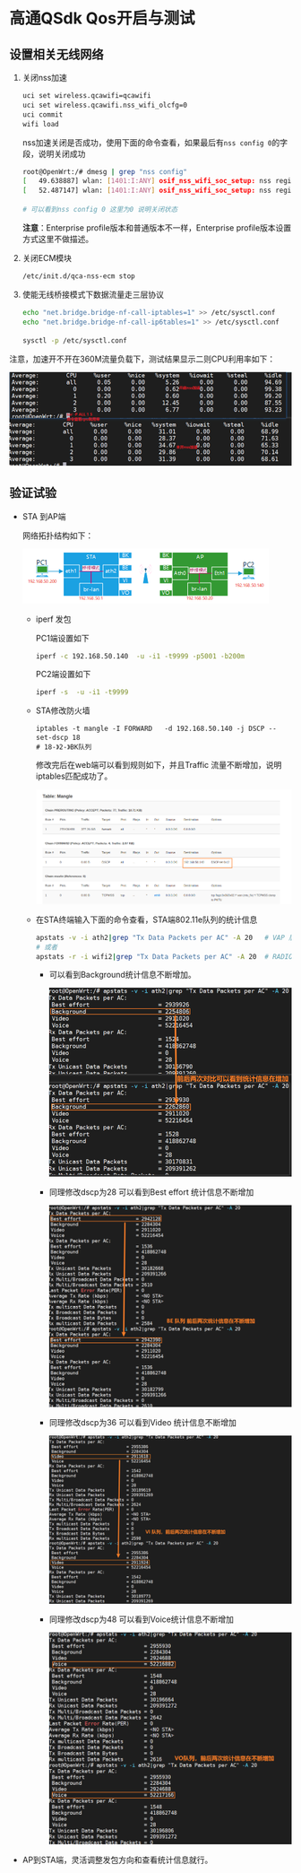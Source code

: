 # 高通QSdk Qos开启与测试

## 设置相关无线网络

1. 关闭nss加速

   ```bash
   uci set wireless.qcawifi=qcawifi
   uci set wireless.qcawifi.nss_wifi_olcfg=0
   uci commit
   wifi load
   ```

   nss加速关闭是否成功，使用下面的命令查看，如果最后有`nss config 0`的字段，说明关闭成功

   ```bash
   root@OpenWrt:/# dmesg | grep "nss config"
   [   49.638887] wlan: [1401:I:ANY] osif_nss_wifi_soc_setup: nss register id -1 nss config 0 Target Type 19
   [   52.487147] wlan: [1401:I:ANY] osif_nss_wifi_soc_setup: nss register id -1 nss config 0 Target Type 1a
   
   # 可以看到nss config 0 这里为0 说明关闭状态
   ```

   

   **注意**：Enterprise profile版本和普通版本不一样，Enterprise profile版本设置方式这里不做描述。

2. 关闭ECM模块

   ```bash
   /etc/init.d/qca-nss-ecm stop
   ```

   

3. 使能无线桥接模式下数据流量走三层协议

   ```bash
   echo "net.bridge.bridge-nf-call-iptables=1" >> /etc/sysctl.conf
   echo "net.bridge.bridge-nf-call-ip6tables=1" >> /etc/sysctl.conf
    
   sysctl -p /etc/sysctl.conf
   ```

注意，加速开不开在360M流量负载下，测试结果显示二则CPU利用率如下：

![](media/image-20230309133952811.png)

## 验证试验

- STA 到AP端

  网络拓扑结构如下：

  ![](media/image-20230228154228961-1677637582915.png)

  - iperf 发包

    PC1端设置如下

    ```bash
    iperf -c 192.168.50.140  -u -i1 -t9999 -p5001 -b200m
    ```

    PC2端设置如下

    ```bash
    iperf -s  -u -i1 -t9999
    ```

  - STA修改防火墙

    ```
    iptables -t mangle -I FORWARD   -d 192.168.50.140 -j DSCP --set-dscp 18
    # 18-》2-》BK队列 
    ```

    修改完后在web端可以看到规则如下，并且Traffic 流量不断增加，说明iptables匹配成功了。

    ![](media/image-20230228154657685-1677637582916.png)

  - 在STA终端输入下面的命令查看，STA端802.11e队列的统计信息

    ```bash
    apstats -v -i ath2|grep "Tx Data Packets per AC" -A 20   # VAP 层面统计信息
    # 或者
    apstats -r -i wifi2|grep "Tx Data Packets per AC" -A 20  # RADIO 层面统计信息
    
    ```

    - 可以看到Background统计信息不断增加。

      ![](media/image-20230228155847675-1677637582916.png)

    - 同理修改dscp为28 可以看到Best effort 统计信息不断增加

      ![](media/image-20230228160043781-1677637582916.png)

    - 同理修改dscp为36 可以看到Video 统计信息不断增加

      ![](media/image-20230228160202958-1677637582916.png)

    - 同理修改dscp为48 可以看到Voice统计信息不断增加

      ![](media/image-20230228160304318-1677637582916.png)

  

- AP到STA端，灵活调整发包方向和查看统计信息就行。



